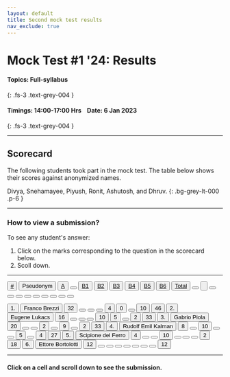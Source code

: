 ```yaml
---
layout: default
title: Second mock test results
nav_exclude: true
---
```



#  Mock Test #1 '24: Results

#### Topics: Full-syllabus  
{: .fs-3 .text-grey-004 }


#### Timings: 14:00-17:00 Hrs &nbsp;&nbsp;  Date: 6 Jan 2023
{: .fs-3 .text-grey-004 }

---


## Scorecard


The following students took part in the mock test. The table below shows their scores against anonymized names.

Divya,  Snehamayee,  Piyush,  Ronit,  Ashutosh,  and Dhruv.
{: .bg-grey-lt-000 .p-6 }


---

### How to view a submission?

To see any student's answer:

1. Click on the marks corresponding to the question in the scorecard below.
2. Scoll down.


---

  <div class="markpalette">
      <div class="markpalette-keys">

<button class="markbutton white"><u>#</u></button>
<input type="button" class="markbutton white" value="Pseudonym"/>
<button class="markbutton white"><u>A</u></button>
<button class="markbutton white"></button>
<button class="markbutton white"><u>B1</u></button>
<button class="markbutton white"><u>B2</u></button>
<button class="markbutton white"><u>B3</u></button>
<button class="markbutton white"><u>B4</u></button>
<button class="markbutton white"><u>B5</u></button>
<button class="markbutton white"><u>B6</u></button>
<button class="markbutton white"><u>Total</u></button>
<button class="markbutton white"></button>
<input type="button" class="markbutton white" value=""/>
<button class="markbutton white" ></button>
<button class="markbutton white"></button>
<button class="markbutton white"></button>
<button class="markbutton white"></button>
<button class="markbutton white"></button>
<button class="markbutton white"></button>
<button class="markbutton white"></button>
<button class="markbutton white"></button>
<button class="markbutton white"></button>


<button class="markbutton rank">1. </button>
<input type="button" class="markbutton white" value="Franco Brezzi"/>
<button class="markbutton blank" onclick = "markdisplay('Franco_Brezzi/PartA',19)">32</button>
<button class="button white"></button>
<button class="button blank"></button>
<button class="button blank"></button>
<button class="markbutton right" onclick = "markdisplay('Franco_Brezzi/B3',19)">4</button>
<button class="markbutton wrong" onclick = "markdisplay('Franco_Brezzi/B4',19)">0</button>
<button class="button blank"></button>
<button class="markbutton right" onclick = "markdisplay('Franco_Brezzi/B6',19)">10</button>
<button class="markbutton total">46</button>
<button class="markbutton rank">2. </button>
<input type="button" class="markbutton white" value="Eugene Lukacs"/>
<button class="markbutton blank" onclick = "markdisplay('Eugene_Lukacs/PartA',19)">16</button>
<button class="button white"></button>
<button class="button blank"></button>
<button class="button blank"></button>
<button class="markbutton right" onclick = "markdisplay('Eugene_Lukacs/B3',19)">10</button>
<button class="markbutton right" onclick = "markdisplay('Eugene_Lukacs/B4',19)">5</button>
<button class="button blank"></button>
<button class="markbutton wrong" onclick = "markdisplay('Eugene_Lukacs/B6',19)">2</button>
<button class="markbutton total">33</button>
<button class="markbutton rank">3. </button>
<input type="button" class="markbutton white" value="Gabrio Piola"/>
<button class="markbutton blank" onclick = "markdisplay('Gabrio_Piola/PartA',19)">20</button>
<button class="button white"></button>
<button class="button blank"></button>
<button class="markbutton wrong" onclick = "markdisplay('Gabrio_Piola/B2',19)">2</button>
<button class="button blank"></button>
<button class="markbutton right" onclick = "markdisplay('Gabrio_Piola/B4',19)">9</button>
<button class="button blank"></button>
<button class="markbutton wrong" onclick = "markdisplay('Gabrio_Piola/B6',19)">2</button>
<button class="markbutton total">33</button>
<button class="markbutton rank">4. </button>
<input type="button" class="markbutton white" value="Rudolf Emil Kalman"/>
<button class="markbutton blank" onclick = "markdisplay('Rudolf_Emil_Kalman/PartA',19)">8</button>
<button class="button white"></button>
<button class="markbutton right" onclick = "markdisplay('Rudolf_Emil_Kalman/B1',19)">10</button>
<button class="button blank"></button>
<button class="button blank"></button>
<button class="markbutton right" onclick = "markdisplay('Rudolf_Emil_Kalman/B4',19)">5</button>
<button class="button blank"></button>
<button class="markbutton right" onclick = "markdisplay('Rudolf_Emil_Kalman/B6',19)">4</button>
<button class="markbutton total">27</button>
<button class="markbutton rank">5. </button>
<input type="button" class="markbutton white" value="Scipione del Ferro"/>
<button class="markbutton blank" onclick = "markdisplay('Scipione_del_Ferro/PartA',19)">4</button>
<button class="button white"></button>
<button class="button blank"></button>
<button class="markbutton right" onclick = "markdisplay('Scipione_del_Ferro/B2',19)">10</button>
<button class="button blank"></button>
<button class="button blank"></button>
<button class="button blank"></button>
<button class="markbutton wrong" onclick = "markdisplay('Scipione_del_Ferro/B6',19)">2</button>
<button class="markbutton total">18</button>
<button class="markbutton rank">6. </button>
<input type="button" class="markbutton white" value="Ettore Bortolotti"/>
<button class="markbutton blank" onclick = "markdisplay('Ettore_Bortolotti/PartA',19)">12</button>
<button class="button white"></button>
<button class="button blank"></button>
<button class="button blank"></button>
<button class="button blank"></button>
<button class="button blank"></button>
<button class="button blank"></button>
<button class="button blank"></button>
<button class="markbutton total">12</button>



</div>
</div>


<!--

<br>
<i>Offline entries are shown after the blank line.</i>

-->

<hr>

<div style="min-height:2px" id="themarktext">
<h4>Click on a cell and scroll down to see the submission.</h4>
</div>


<br>











